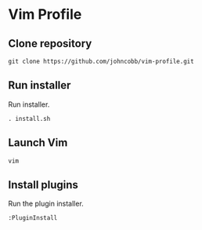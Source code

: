 # Vim Profile

## Clone repository
```console
git clone https://github.com/johncobb/vim-profile.git
```

## Run installer
Run installer.
```console
. install.sh
```


## Launch Vim
```console
vim
```

## Install plugins
Run the plugin installer.
```console
:PluginInstall
```
